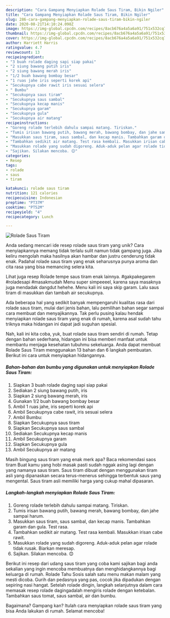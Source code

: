 ```yaml
---
description: "Cara Gampang Menyiapkan Rolade Saus Tiram, Bikin Ngiler"
title: "Cara Gampang Menyiapkan Rolade Saus Tiram, Bikin Ngiler"
slug: 286-cara-gampang-menyiapkan-rolade-saus-tiram-bikin-ngiler
date: 2020-08-21T14:10:24.098Z
image: https://img-global.cpcdn.com/recipes/8acb676a4a5a6a91/751x532cq70/rolade-saus-tiram-foto-resep-utama.jpg
thumbnail: https://img-global.cpcdn.com/recipes/8acb676a4a5a6a91/751x532cq70/rolade-saus-tiram-foto-resep-utama.jpg
cover: https://img-global.cpcdn.com/recipes/8acb676a4a5a6a91/751x532cq70/rolade-saus-tiram-foto-resep-utama.jpg
author: Harriett Harris
ratingvalue: 4.7
reviewcount: 13
recipeingredient:
- "3 buah rolade daging sapi siap pakai"
- "2 siung bawang putih iris"
- "2 siung bawang merah iris"
- "1/2 buah bawang bombay besar"
- "1 ruas jahe iris seperti korek api"
- "Secukupnya cabe rawit iris sesuai selera"
- " Bumbu"
- "Secukupnya saus tiram"
- "Secukupnya saus sambal"
- "Secukupnya kecap manis"
- "Secukupnya garam"
- "Secukupnya gula"
- "Secukupnya air matang"
recipeinstructions:
- "Goreng rolade terlebih dahulu sampai matang. Tiriskan."
- "Tumis irisan bawang putih, bawang merah, bawang bombay, dan jahe sampai harum."
- "Masukkan saus tiram, saus sambal, dan kecap manis. Tambahkan garam dan gula. Test rasa."
- "Tambahkan sedikit air matang. Test rasa kembali. Masukkan irisan cabe rawit."
- "Masukkan rolade yang sudah digoreng. Aduk-aduk pelan agar rolade tidak rusak. Biarkan meresap."
- "Sajikan. Silakan mencoba. 😊"
categories:
- Resep
tags:
- rolade
- saus
- tiram

katakunci: rolade saus tiram 
nutrition: 121 calories
recipecuisine: Indonesian
preptime: "PT37M"
cooktime: "PT52M"
recipeyield: "4"
recipecategory: Lunch

---
```



![Rolade Saus Tiram](https://img-global.cpcdn.com/recipes/8acb676a4a5a6a91/751x532cq70/rolade-saus-tiram-foto-resep-utama.jpg)

Anda sedang mencari ide resep rolade saus tiram yang unik? Cara menyiapkannya memang tidak terlalu sulit namun tidak gampang juga. Jika keliru mengolah maka hasilnya akan hambar dan justru cenderung tidak enak. Padahal rolade saus tiram yang enak seharusnya punya aroma dan cita rasa yang bisa memancing selera kita.

Lihat juga resep Rolade tempe saus tiram enak lainnya. #gakpakegarem #roladesapi #masakmudah Menu super simpeeeel, karena saya masaknya juga mendadak dangdut hehehe. Menu kali ini saya skip garam. Lalu saus tiram di masukkan dan tambah air secukupnya.

Ada beberapa hal yang sedikit banyak mempengaruhi kualitas rasa dari rolade saus tiram, mulai dari jenis bahan, lalu pemilihan bahan segar sampai cara membuat dan menyajikannya. Tak perlu pusing kalau hendak menyiapkan rolade saus tiram yang enak di rumah, karena asal sudah tahu triknya maka hidangan ini dapat jadi suguhan spesial.


Nah, kali ini kita coba, yuk, buat rolade saus tiram sendiri di rumah. Tetap dengan bahan sederhana, hidangan ini bisa memberi manfaat untuk membantu menjaga kesehatan tubuhmu sekeluarga. Anda dapat membuat Rolade Saus Tiram menggunakan 13 bahan dan 6 langkah pembuatan. Berikut ini cara untuk menyiapkan hidangannya.

<!--inarticleads1-->

##### Bahan-bahan dan bumbu yang digunakan untuk menyiapkan Rolade Saus Tiram:

1. Siapkan 3 buah rolade daging sapi siap pakai
1. Sediakan 2 siung bawang putih, iris
1. Siapkan 2 siung bawang merah, iris
1. Gunakan 1/2 buah bawang bombay besar
1. Ambil 1 ruas jahe, iris seperti korek api
1. Ambil Secukupnya cabe rawit, iris sesuai selera
1. Ambil  Bumbu:
1. Siapkan Secukupnya saus tiram
1. Siapkan Secukupnya saus sambal
1. Sediakan Secukupnya kecap manis
1. Ambil Secukupnya garam
1. Siapkan Secukupnya gula
1. Ambil Secukupnya air matang


Masih bingung saus tiram yang enak merk apa? Baca rekomendasi saos tiram Buat kamu yang hobi masak pasti sudah nggak asing lagi dengan yang namanya saus tiram. Saus tiram dibuat dengan menggunakan tiram asli yang dipanaskan secara terus-menerus sehingga terbentuk saus yang mengental. Saus tiram asli memiliki harga yang cukup mahal dipasaran. 

<!--inarticleads2-->

##### Langkah-langkah menyiapkan Rolade Saus Tiram:

1. Goreng rolade terlebih dahulu sampai matang. Tiriskan.
1. Tumis irisan bawang putih, bawang merah, bawang bombay, dan jahe sampai harum.
1. Masukkan saus tiram, saus sambal, dan kecap manis. Tambahkan garam dan gula. Test rasa.
1. Tambahkan sedikit air matang. Test rasa kembali. Masukkan irisan cabe rawit.
1. Masukkan rolade yang sudah digoreng. Aduk-aduk pelan agar rolade tidak rusak. Biarkan meresap.
1. Sajikan. Silakan mencoba. 😊


Berikut ini resep dari udang saus tiram yang coba kami sajikan bagi anda sekalian yang ingin mencoba membuatnya dan menghidangkannya bagi keluarga di rumah. Rolade Tahu Sosis salah satu menu makan malam yang mesti dicoba. Gurih dan pedasnya yang pas, cocok jika dipadukan dengan sepiring nasi hangat. Setelah rolade dingin, langkah selanjutnya dalam cara memasak resep rolade dagingadalah mengiris rolade dengan ketebalan. Tambahkan saus tomat, saus sambal, air dan bumbu. 

Bagaimana? Gampang kan? Itulah cara menyiapkan rolade saus tiram yang bisa Anda lakukan di rumah. Selamat mencoba!
